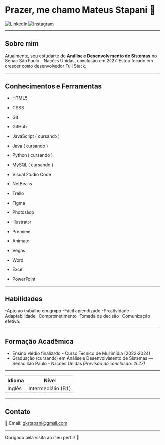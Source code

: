 # Prazer, me chamo Mateus Stapani 👋

[![LinkedIn](https://img.shields.io/badge/LinkedIn-%230077B5.svg?style=for-the-badge&logo=linkedin&logoColor=white)](https://www.linkedin.com/in/mateusstapani)  [![Instagram](https://img.shields.io/badge/Instagram-%23E4405F.svg?style=for-the-badge&logo=instagram&logoColor=white)](https://www.instagram.com/stapani77)  

---

## Sobre mim

Atualmente, sou estudante de **Análise e Desenvolvimento de Sistemas** no Senac São Paulo - Nações Unidas, conclusão em 2027. Estou focado em crescer como desenvolvedor Full Stack.

---

## Conhecimentos e Ferramentas

- HTML5
- CSS3
- Git
- GitHub
- JavaScript ( cursando )
- Java ( cursando )
- Python ( cursando )
- MySQL ( cursando )

- Visual Studio Code
- NetBeans
- Trello
- Figma
- Photoshop
- Illustrator
- Premiere
- Animate
- Vegas
- Word
- Excel
- PowerPoint

---

## Habilidades

-Apto ao trabalho em grupo
-Fácil aprendizado
-Proatividade
-Adaptabilidade
-Comprometimento
-Tomada de decisão
-Comunicação efetiva.

---

## Formação Acadêmica

- Ensino Médio finalizado - Curso Técnico de Multimídia (2022-2024)
- Graduação (cursando) em Análise e Desenvolvimento de Sistemas — Senac São Paulo - Nações Unidas 
_(Previsão de conclusão: 2027)_

---

| Idioma  | Nível              |
|---------|--------------------|
| Inglês  | Intermediário (B1) |

---

## Contato

📧 Email: [gkstapani@gmail.com](mailto:gkstapani@gmail.com)

---

Obrigado pela visita ao meu perfil! 🚀
